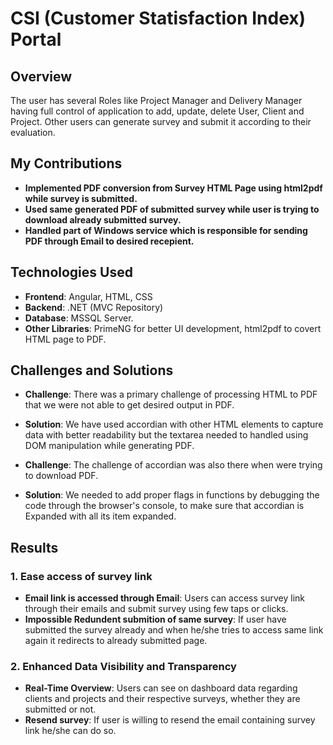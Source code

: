  
# CSI (Customer Statisfaction Index) Portal
## Overview
The user has several Roles like Project Manager and Delivery Manager having full control of application to add, update, delete User, Client and Project. Other users can generate survey and submit it according to their evaluation.

## My Contributions
- **Implemented PDF conversion from Survey HTML Page using html2pdf while survey is submitted.**
- **Used same generated PDF of submitted survey while user is trying to download already submitted survey.** 
- **Handled part of Windows service which is responsible for sending PDF through Email to desired recepient.**

## Technologies Used
- **Frontend**: Angular, HTML, CSS
- **Backend**: .NET (MVC Repository)
- **Database**: MSSQL Server.
- **Other Libraries**: PrimeNG for better UI development, html2pdf to covert HTML page to PDF.

## Challenges and Solutions
- **Challenge**: There was a primary challenge of processing HTML to PDF that we were not able to get desired output in PDF.
- **Solution**: We have used accordian with other HTML elements to capture data with better readability but the textarea needed to handled using DOM manipulation while generating PDF.

- **Challenge**: The challenge of accordian was also there when were trying to download PDF.
- **Solution**: We needed to add proper flags in functions by debugging the code through the browser's console, to make sure that accordian is Expanded with all its item expanded.

## Results

### 1. Ease access of survey link
   - **Email link is accessed through Email**: Users can access survey link through their emails and submit survey using few taps or clicks.
   - **Impossible Redundent submition of same survey**: If user have submitted the survey already and when he/she tries to access same link again it redirects to already submitted page.

### 2. Enhanced Data Visibility and Transparency
   - **Real-Time Overview**: Users can see on dashboard data regarding clients and projects and their respective surveys, whether they are submitted or not.
   - **Resend survey**: If user is willing to resend the email containing survey link he/she can do so.
